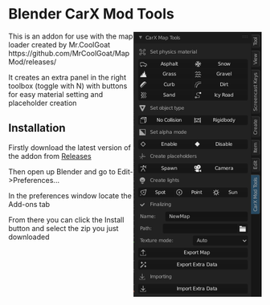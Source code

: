 # Blender CarX Mod Tools


<img align="right" src="https://github.com/Zi9/Blender-CarX-Mod-Tools/blob/master/media/tools_ui.png">
This is an addon for use with the map loader created by Mr.CoolGoat https://github.com/MrCoolGoat/MapMod/releases/

It creates an extra panel in the right toolbox (toggle with N) with buttons for easy material setting and placeholder creation

## Installation
Firstly download the latest version of the addon from [Releases](https://github.com/Zi9/Blender-CarX-Mod-Tools/releases)

Then open up Blender and go to Edit->Preferences...

In the preferences window locate the Add-ons tab

From there you can click the Install button and select the zip you just downloaded
